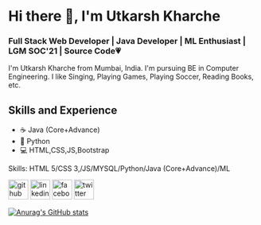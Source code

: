 # Hi there 👋, I'm Utkarsh Kharche
### Full Stack Web Developer | Java Developer | ML Enthusiast | LGM SOC'21 | Source Code:heartpulse:
I'm Utkarsh Kharche from Mumbai, India. I'm pursuing BE in Computer Engineering. I like Singing, Playing Games, Playing Soccer, Reading Books, etc.

## Skills and Experience
* ☕ Java (Core+Advance)
* 🐍 Python
* 💻 HTML,CSS,JS,Bootstrap

Skills: HTML 5/CSS 3,/JS/MYSQL/Python/Java (Core+Advance)/ML

[<img src='https://cdn.jsdelivr.net/npm/simple-icons@3.0.1/icons/github.svg' alt='github' height='40'>](https://github.com/UKROCKZ)  [<img src='https://cdn.jsdelivr.net/npm/simple-icons@3.0.1/icons/linkedin.svg' alt='linkedin' height='40'>](https://www.linkedin.com/in/utkarsh-kharche-a229b2175/)  [<img src='https://cdn.jsdelivr.net/npm/simple-icons@3.0.1/icons/facebook.svg' alt='facebook' height='40'>](https://www.facebook.com/utkarsh.kharche.5)  [<img src='https://cdn.jsdelivr.net/npm/simple-icons@3.0.1/icons/twitter.svg' alt='twitter' height='40'>](https://twitter.com/UtkarshKharche2)  




[![Anurag's GitHub stats](https://github-readme-stats.vercel.app/api?username=UKROCKZ)](https://github.com/anuraghazra/github-readme-stats)

